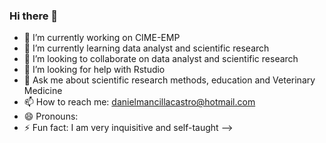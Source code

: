 ### Hi there 👋

- 🔭 I’m currently working on CIME-EMP
- 🌱 I’m currently learning data analyst and scientific research
- 👯 I’m looking to collaborate on data analyst and scientific research
- 🤔 I’m looking for help with Rstudio
- 💬 Ask me about scientific research methods, education and Veterinary Medicine
- 📫 How to reach me: danielmancillacastro@hotmail.com
- 😄 Pronouns: 
- ⚡ Fun fact: I am very inquisitive and self-taught
-->
